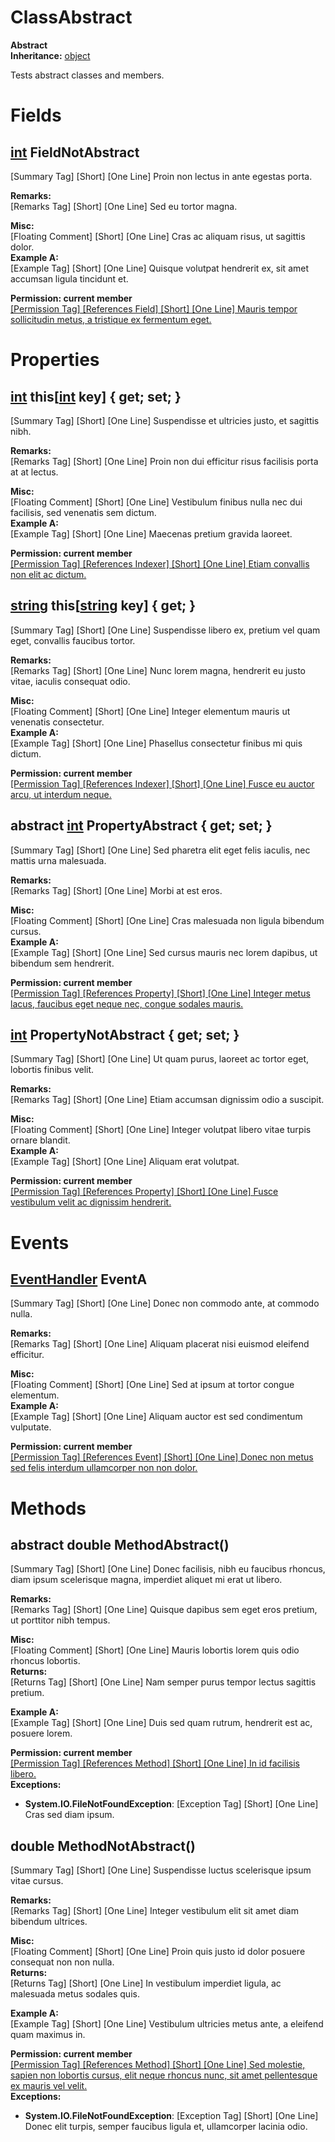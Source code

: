 # ClassAbstract

**Abstract**  
**Inheritance:** [object](https://docs.microsoft.com/en-us/dotnet/api/system.object)  
  
Tests abstract classes and members.  
  

# Fields

## [int](https://docs.microsoft.com/en-us/dotnet/api/system.int32) FieldNotAbstract

[Summary Tag] [Short] [One Line] Proin non lectus in ante egestas porta.  
  
**Remarks:**  
[Remarks Tag] [Short] [One Line] Sed eu tortor magna.  
  
**Misc:**  
[Floating Comment] [Short] [One Line] Cras ac aliquam risus, ut sagittis dolor.  
**Example A:**  
[Example Tag] [Short] [One Line] Quisque volutpat hendrerit ex, sit amet accumsan ligula tincidunt et.  
  
**Permission: current member**  
[[Permission Tag] [References Field] [Short] [One Line] Mauris tempor sollicitudin metus, a tristique ex fermentum eget.](Test.ClassAbstract.FieldNotAbstract)  

# Properties

## [int](https://docs.microsoft.com/en-us/dotnet/api/system.int32) this[[int](https://docs.microsoft.com/en-us/dotnet/api/system.int32) key] { get; set; }

[Summary Tag] [Short] [One Line] Suspendisse et ultricies justo, et sagittis nibh.  
  
**Remarks:**  
[Remarks Tag] [Short] [One Line] Proin non dui efficitur risus facilisis porta at at lectus.  
  
**Misc:**  
[Floating Comment] [Short] [One Line] Vestibulum finibus nulla nec dui facilisis, sed venenatis sem dictum.  
**Example A:**  
[Example Tag] [Short] [One Line] Maecenas pretium gravida laoreet.  
  
**Permission: current member**  
[[Permission Tag] [References Indexer] [Short] [One Line] Etiam convallis non elit ac dictum.](Test.ClassAbstract.Item)  

## [string](https://docs.microsoft.com/en-us/dotnet/api/system.string) this[[string](https://docs.microsoft.com/en-us/dotnet/api/system.string) key] { get; }

[Summary Tag] [Short] [One Line] Suspendisse libero ex, pretium vel quam eget, convallis faucibus tortor.  
  
**Remarks:**  
[Remarks Tag] [Short] [One Line] Nunc lorem magna, hendrerit eu justo vitae, iaculis consequat odio.  
  
**Misc:**  
[Floating Comment] [Short] [One Line] Integer elementum mauris ut venenatis consectetur.  
**Example A:**  
[Example Tag] [Short] [One Line] Phasellus consectetur finibus mi quis dictum.  
  
**Permission: current member**  
[[Permission Tag] [References Indexer] [Short] [One Line] Fusce eu auctor arcu, ut interdum neque.](Test.ClassAbstract.Item)  

## abstract [int](https://docs.microsoft.com/en-us/dotnet/api/system.int32) PropertyAbstract { get; set; }

[Summary Tag] [Short] [One Line] Sed pharetra elit eget felis iaculis, nec mattis urna malesuada.  
  
**Remarks:**  
[Remarks Tag] [Short] [One Line] Morbi at est eros.  
  
**Misc:**  
[Floating Comment] [Short] [One Line] Cras malesuada non ligula bibendum cursus.  
**Example A:**  
[Example Tag] [Short] [One Line] Sed cursus mauris nec lorem dapibus, ut bibendum sem hendrerit.  
  
**Permission: current member**  
[[Permission Tag] [References Property] [Short] [One Line] Integer metus lacus, faucibus eget neque nec, congue sodales mauris.](Test.ClassAbstract.PropertyAbstract)  

## [int](https://docs.microsoft.com/en-us/dotnet/api/system.int32) PropertyNotAbstract { get; set; }

[Summary Tag] [Short] [One Line] Ut quam purus, laoreet ac tortor eget, lobortis finibus velit.  
  
**Remarks:**  
[Remarks Tag] [Short] [One Line] Etiam accumsan dignissim odio a suscipit.  
  
**Misc:**  
[Floating Comment] [Short] [One Line] Integer volutpat libero vitae turpis ornare blandit.  
**Example A:**  
[Example Tag] [Short] [One Line] Aliquam erat volutpat.  
  
**Permission: current member**  
[[Permission Tag] [References Property] [Short] [One Line] Fusce vestibulum velit ac dignissim hendrerit.](Test.ClassAbstract.PropertyNotAbstract)  

# Events

## [EventHandler](https://docs.microsoft.com/en-us/dotnet/api/system.eventhandler) EventA

[Summary Tag] [Short] [One Line] Donec non commodo ante, at commodo nulla.  
  
**Remarks:**  
[Remarks Tag] [Short] [One Line] Aliquam placerat nisi euismod eleifend efficitur.  
  
**Misc:**  
[Floating Comment] [Short] [One Line] Sed at ipsum at tortor congue elementum.  
**Example A:**  
[Example Tag] [Short] [One Line] Aliquam auctor est sed condimentum vulputate.  
  
**Permission: current member**  
[[Permission Tag] [References Event] [Short] [One Line] Donec non metus sed felis interdum ullamcorper non non dolor.](Test.ClassAbstract.EventA)  

# Methods

## abstract double MethodAbstract()

[Summary Tag] [Short] [One Line] Donec facilisis, nibh eu faucibus rhoncus, diam ipsum scelerisque magna, imperdiet aliquet mi erat ut libero.  
  
**Remarks:**  
[Remarks Tag] [Short] [One Line] Quisque dapibus sem eget eros pretium, ut porttitor nibh tempus.  
  
**Misc:**  
[Floating Comment] [Short] [One Line] Mauris lobortis lorem quis odio rhoncus lobortis.  
**Returns:**  
[Returns Tag] [Short] [One Line] Nam semper purus tempor lectus sagittis pretium.  
  
**Example A:**  
[Example Tag] [Short] [One Line] Duis sed quam rutrum, hendrerit est ac, posuere lorem.  
  
**Permission: current member**  
[[Permission Tag] [References Method] [Short] [One Line] In id facilisis libero.](Test.ClassAbstract.MethodAbstract)  
**Exceptions:**  
* **System.IO.FileNotFoundException**: [Exception Tag] [Short] [One Line] Cras sed diam ipsum.  

  

## double MethodNotAbstract()

[Summary Tag] [Short] [One Line] Suspendisse luctus scelerisque ipsum vitae cursus.  
  
**Remarks:**  
[Remarks Tag] [Short] [One Line] Integer vestibulum elit sit amet diam bibendum ultrices.  
  
**Misc:**  
[Floating Comment] [Short] [One Line] Proin quis justo id dolor posuere consequat non non nulla.  
**Returns:**  
[Returns Tag] [Short] [One Line] In vestibulum imperdiet ligula, ac malesuada metus sodales quis.  
  
**Example A:**  
[Example Tag] [Short] [One Line] Vestibulum ultricies metus ante, a eleifend quam maximus in.  
  
**Permission: current member**  
[[Permission Tag] [References Method] [Short] [One Line] Sed molestie, sapien non lobortis cursus, elit neque rhoncus nunc, sit amet pellentesque ex mauris vel velit.](Test.ClassAbstract.MethodNotAbstract)  
**Exceptions:**  
* **System.IO.FileNotFoundException**: [Exception Tag] [Short] [One Line] Donec elit turpis, semper faucibus ligula et, ullamcorper lacinia odio.  

  

